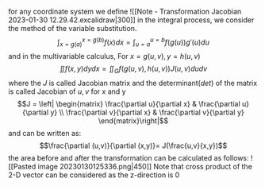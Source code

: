 for any coordinate system we define
![[Note - Transformation Jacobian 2023-01-30 12.29.42.excalidraw|300]]
in the integral process, we consider the method of the variable substitution. 
$$\int^{x=g(b)}_{x= g(a)} f(x)dx = \int^{u=b}_{u=a}f(g(u)) g'(u) du$$
and in the multivariable calculus, For $x= g(u,v), y =h(u,v)$
$$\iint f(x,y)dy dx = \iint_G f(g(u,v), h(u,v)) J(u,v) dudv$$
where the $J$ is called Jacobian matrix 
and the determinant$(det)$ of the matrix is called Jacobian of $u, v$ for x and y
$$J = \left|
\begin{matrix}
\frac{\partial u}{\partial x} & \frac{\partial u}{\partial y} \\
\frac{\partial v}{\partial x} & \frac{\partial v}{\partial y}
\end{matrix}\right|$$
and can be written as: 
$$\frac{\partial (u,v)}{\partial (x,y)}= J(\frac{u,v}{x,y})$$
the area before and after the transformation can be calculated as follows:
![[Pasted image 20230130125336.png|450]]
Note that cross product of the 2-D vector can be considered as the z-direction is 0
